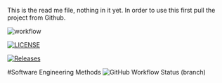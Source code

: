 This is the read me file, nothing in it yet.
In order to use this first pull the project from Github.

![workflow](https://github.com/40508135/sem/actions/workflows/main.yml/badge.svg)

[![LICENSE](https://img.shields.io/github/license/40508135/sem.svg?style=flat-square)](https://github.com/<github-username>/sem/blob/master/LICENSE)

[![Releases](https://img.shields.io/github/release/40508135/sem/all.svg?style=flat-square)](https://github.com/<github-username>/sem/releases)

#Software Engineering Methods
![GitHub Workflow Status (branch)](https://img.shields.io/github/workflow/status/40508135/sem/A%20workflow%20for%20my%20Hello%20World%20App/develop)